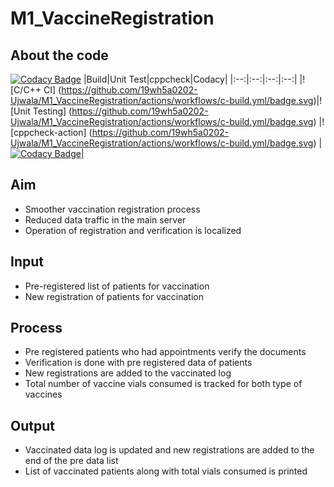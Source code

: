 # M1_VaccineRegistration
## About the code

[![Codacy Badge](https://api.codacy.com/project/badge/Grade/3b20c7c3ec7f4734b42cc0d04dcf3fb2)](https://app.codacy.com/gh/19wh5a0202-Ujwala/M1_VaccineRegistration/dashboard)
|Build|Unit Test|cppcheck|Codacy|
|:--:|:--:|:--:|:--:|
|![C/C++ CI]
(https://github.com/19wh5a0202-Ujwala/M1_VaccineRegistration/actions/workflows/c-build.yml/badge.svg)|![Unit Testing]
(https://github.com/19wh5a0202-Ujwala/M1_VaccineRegistration/actions/workflows/c-build.yml/badge.svg) |![cppcheck-action]
(https://github.com/19wh5a0202-Ujwala/M1_VaccineRegistration/actions/workflows/c-build.yml/badge.svg) |[![Codacy Badge](https://app.codacy.com/project/badge/Grade/3ac7e2a959a24fa4b5d1b9c1c886ff75)](https://www.codacy.com/manual/stepin654321/MiniProject_Template?utm_source=github.com&amp;utm_medium=referral&amp;utm_content=stepin654321/MiniProject_Template&amp;utm_campaign=Badge_Grade)|



## Aim
* Smoother vaccination registration process
* Reduced data traffic in the main server
* Operation of registration and verification is localized
## Input
* Pre-registered list of patients for vaccination
* New registration of patients for vaccination
## Process
* Pre registered patients who had appointments verify the documents
* Verification is done with pre registered data of patients
* New registrations are added to the vaccinated log
* Total number of vaccine vials consumed is tracked for both type of vaccines
## Output
* Vaccinated data log is updated and new registrations are added to the end of the pre data list
* List of vaccinated patients along with total vials consumed is printed
